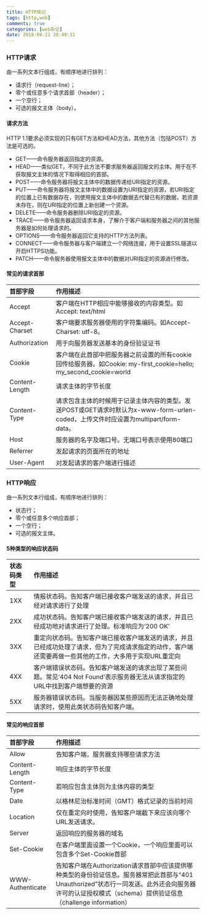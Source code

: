 ```yaml
---
title: HTTP简记
tags: [http,web]
comments: true
categories: [web杂记]
date: 2018-08-21 20:49:31
---
```

### HTTP请求
由一系列文本行组成，有顺序地进行排列：

* 请求行（request-line）；
* 零个或任意多个请求首部（header）；
* 一个空行；
* 可选的报文主体（body）。

#### 请求方法
HTTP 1.1要求必须实现的只有GET方法和HEAD方法，其他方法（包括POST）方法是可选的。

* GET——命令服务器返回指定的资源。
* HEAD——类似GET，不同于此方法不要求服务器返回报文的主体。用于在不获取报文主体的情况下取得相应的首部。
* POST——命令服务器将报文主体中的数据传递给URI指定的资源。
* PUT——命令服务器将报文主体中的数据设置为URI指定的资源，若URI指定的位置上已有数据存在，则使用报文主体中的数据去代替已有的数据，若资源未存在，则在URI指定的位置上新创建一个资源。
* DELETE——命令服务器删除URI指定的资源。
* TRACE——命令服务器返回请求本身，了解介于客户端和服务器之间的其他服务器是如何处理请求的。
* OPTIONS——命令服务器返回它支持的HTTP方法列表。
* CONNECT——命令服务器与客户端建立一个网络连接，用于设置SSL隧道以开启HTTPS功能。
* PATCH——命令服务器使用报文主体中的数据对URI指定的资源进行修改。

#### 常见的请求首部
首部字段 | 作用描述
:- | :- 
Accept | 客户端在HTTP相应中能够接收的内容类型。如Accept: text/html
Accept-Charset | 客户端要求服务器使用的字符集编码。如Accept-Charset: utf-8。
Authorization | 用于向服务器发送基本的身份验证证书
Cookie | 客户端在此首部中把服务器之前设置的所有cookie回传给服务器。如Cookie: my-first_cookie=hello; my_second_cookie=world
Content-Length | 请求主体的字节长度
Content-Type | 请求包含主体的时候用于记录主体内容的类型。发送POST或GET请求时默认为x-www-form-urlen-coded，上传文件时应设置为multipart/form-data。
Host | 服务器的名字及端口号。无端口号表示使用80端口
Referrer | 发起请求的页面所在的地址
User-Agent | 对发起请求的客户端进行描述

### HTTP响应
由一系列文本行组成，有顺序地进行排列：

* 状态行；
* 零个或任意多个响应首部；
* 一个空行；
* 可选的报文主体。

#### 5种类型的响应状态码

状态码类型 | 作用描述
:- | :-
1XX | 情报状态码。告知客户端已接收客户端发送的请求，并且已经对请求进行了处理
2XX | 成功状态码。告知客户端已接收客户端发送的请求，并且已经成功地对请求进行了处理。标准响应为‘200 OK’
3XX | 重定向状态码。告知客户端已接收客户端发送的请求，并且已经成功处理了请求，但为了完成请求指定的动作，客户端还需要再做一些其他的工作，大多用于实现URL重定向
4XX | 客户端错误状态码。告知客户端发送的请求出现了某些问题。常见‘404 Not Found’表示服务器无法从请求指定的URL中找到客户端想要的资源
5XX | 服务器错误状态码。当服务器因某些原因而无法正确地处理请求时，使用此类状态码告知客户端。

#### 常见的响应首部
首部字段 | 作用描述
:- | :-
Allow | 告知客户端，服务器支持哪些请求方法
Content-Length | 响应主体的字节长度
Content-Type | 若响应包含主体则为主体内容的类型
Date | 以格林尼治标准时间（GMT）格式记录的当前时间
Location | 仅在重定向时使用，告知客户端截下来应该向哪个URL发送请求。
Server | 返回响应的服务器的域名
Set-Cookie | 在客户端里面设置一个Cookie，一个响应里面可以包含多个Set-Cookie首部
WWW-Authenticate | 告知客户端在Authorization请求首部中应该提供哪种类型的身份验证信息。服务器常把此首部与“401 Unauthorized”状态行一同发送。此外还会向服务器许可的认证授权模式（schema）提供验证信息（challenge information） 